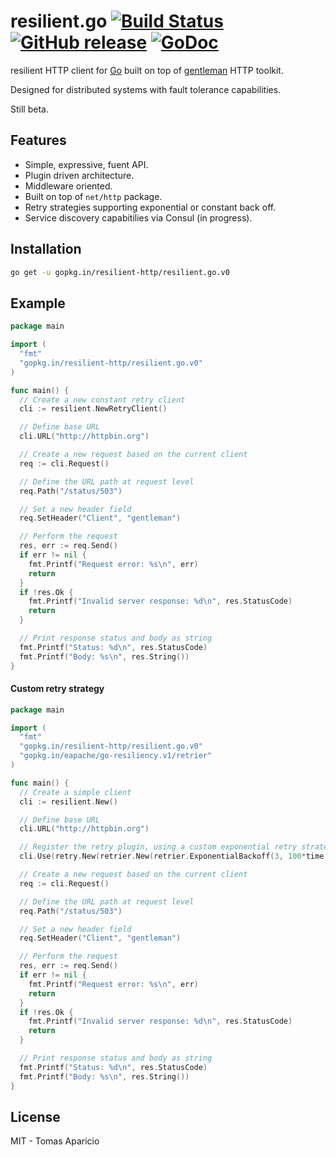 # resilient.go [![Build Status](https://travis-ci.org/resilient-http/resilient.go.png)](https://travis-ci.org/resilient-http/resilient.go) [![GitHub release](http://img.shields.io/github/tag/resilient-http/resilient.go.svg?style=flat-square)](https://github.com/resilient-http/resilient.go/releases) [![GoDoc](https://godoc.org/github.com/resilient-http/resilient.go?status.svg)](https://godoc.org/github.com/resilient-http/resilient.go)

resilient HTTP client for [Go](http://golang.org) built on top of [gentleman](https://github.com/h2non/gentleman) HTTP toolkit.

Designed for distributed systems with fault tolerance capabilities. 

Still beta.

## Features

- Simple, expressive, fuent API.
- Plugin driven architecture.
- Middleware oriented.
- Built on top of `net/http` package.
- Retry strategies supporting exponential or constant back off.
- Service discovery capabitilies via Consul (in progress).

## Installation

```bash
go get -u gopkg.in/resilient-http/resilient.go.v0
```

## Example

```go
package main

import (
  "fmt"
  "gopkg.in/resilient-http/resilient.go.v0"
)

func main() {
  // Create a new constant retry client
  cli := resilient.NewRetryClient()

  // Define base URL
  cli.URL("http://httpbin.org")

  // Create a new request based on the current client
  req := cli.Request()

  // Define the URL path at request level
  req.Path("/status/503")

  // Set a new header field
  req.SetHeader("Client", "gentleman")

  // Perform the request
  res, err := req.Send()
  if err != nil {
    fmt.Printf("Request error: %s\n", err)
    return
  }
  if !res.Ok {
    fmt.Printf("Invalid server response: %d\n", res.StatusCode)
    return
  }

  // Print response status and body as string
  fmt.Printf("Status: %d\n", res.StatusCode)
  fmt.Printf("Body: %s\n", res.String())
}
```

#### Custom retry strategy

```go
package main

import (
  "fmt"
  "gopkg.in/resilient-http/resilient.go.v0"
  "gopkg.in/eapache/go-resiliency.v1/retrier"
)

func main() {
  // Create a simple client
  cli := resilient.New()

  // Define base URL
  cli.URL("http://httpbin.org")

  // Register the retry plugin, using a custom exponential retry strategy
  cli.Use(retry.New(retrier.New(retrier.ExponentialBackoff(3, 100*time.Millisecond), nil)))

  // Create a new request based on the current client
  req := cli.Request()

  // Define the URL path at request level
  req.Path("/status/503")

  // Set a new header field
  req.SetHeader("Client", "gentleman")

  // Perform the request
  res, err := req.Send()
  if err != nil {
    fmt.Printf("Request error: %s\n", err)
    return
  }
  if !res.Ok {
    fmt.Printf("Invalid server response: %d\n", res.StatusCode)
    return
  }

  // Print response status and body as string
  fmt.Printf("Status: %d\n", res.StatusCode)
  fmt.Printf("Body: %s\n", res.String())
}
```

## License 

MIT - Tomas Aparicio

